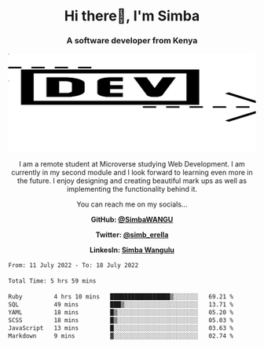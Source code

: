 
<h1 align="center"> Hi there👋, I'm Simba</h1>
<h3 align="center">A software developer from Kenya</h3>

<img src="/arrow-svgrepo-com.svg" margin="auto" width="100%" height="200px">


<p align="center">I am a remote student at Microverse studying Web Development. I am currently in my second module and I look forward to learning even more in the future. I enjoy designing and creating beautiful mark ups as well as implementing the functionality behind it.</p>

<p align="center">You can reach me on my socials... </p>

<div align="center">

__<p>  GitHub: [@SimbaWANGU](https://github.com/SimbaWANGU)__  </p>
__<p> Twitter: [@simb_erella](https://twitter.com/simb_erella)__ </p>
__<p> LinkesIn: [Simba Wangulu](https://www.linkedin.com/in/simba-wangulu/)__ </p>

</div>

<!--START_SECTION:waka-->

```text
From: 11 July 2022 - To: 18 July 2022

Total Time: 5 hrs 59 mins

Ruby         4 hrs 10 mins   █████████████████▒░░░░░░░   69.21 %
SQL          49 mins         ███▒░░░░░░░░░░░░░░░░░░░░░   13.71 %
YAML         18 mins         █▒░░░░░░░░░░░░░░░░░░░░░░░   05.20 %
SCSS         18 mins         █▒░░░░░░░░░░░░░░░░░░░░░░░   05.03 %
JavaScript   13 mins         █░░░░░░░░░░░░░░░░░░░░░░░░   03.63 %
Markdown     9 mins          ▓░░░░░░░░░░░░░░░░░░░░░░░░   02.74 %
```

<!--END_SECTION:waka-->
